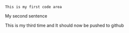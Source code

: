 
```
This is my first code area

```

My second sentence

This is my third time and It should now be pushed to github
